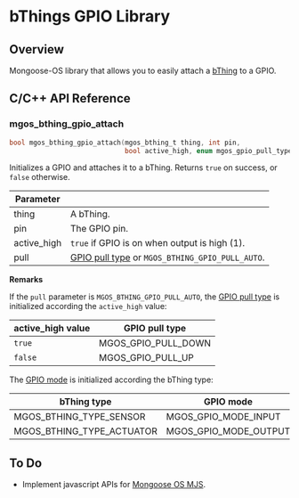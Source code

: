 # bThings GPIO Library
## Overview
Mongoose-OS library that allows you to easily attach a [bThing](https://github.com/diy365-mgos/bthing) to a GPIO.
## C/C++ API Reference
### mgos_bthing_gpio_attach
```c
bool mgos_bthing_gpio_attach(mgos_bthing_t thing, int pin,
                             bool active_high, enum mgos_gpio_pull_type pull);
```
Initializes a GPIO and attaches it to a bThing. Returns `true` on success, or `false` otherwise.

|Parameter||
|--|--|
|thing|A bThing.|
|pin|The GPIO pin.|
|active_high|`true` if GPIO is on when output is high (1).|
|pull|[GPIO pull type](https://mongoose-os.com/docs/mongoose-os/api/core/mgos_gpio.h.md#mgos_gpio_set_pull) or `MGOS_BTHING_GPIO_PULL_AUTO`.|
**Remarks**

If the `pull` parameter is `MGOS_BTHING_GPIO_PULL_AUTO`, the [GPIO pull type](https://mongoose-os.com/docs/mongoose-os/api/core/mgos_gpio.h.md#mgos_gpio_set_pull) is initialized according the `active_high` value:

|active_high value|GPIO pull type|
|--|--|
|`true`|MGOS_GPIO_PULL_DOWN|
|`false`|MGOS_GPIO_PULL_UP|

The [GPIO mode](https://mongoose-os.com/docs/mongoose-os/api/core/mgos_gpio.h.md#mgos_gpio_set_mode) is initialized according the bThing type:

|bThing type|GPIO mode|
|--|--|
|MGOS_BTHING_TYPE_SENSOR|MGOS_GPIO_MODE_INPUT|
|MGOS_BTHING_TYPE_ACTUATOR|MGOS_GPIO_MODE_OUTPUT|
## To Do
- Implement javascript APIs for [Mongoose OS MJS](https://github.com/mongoose-os-libs/mjs).
